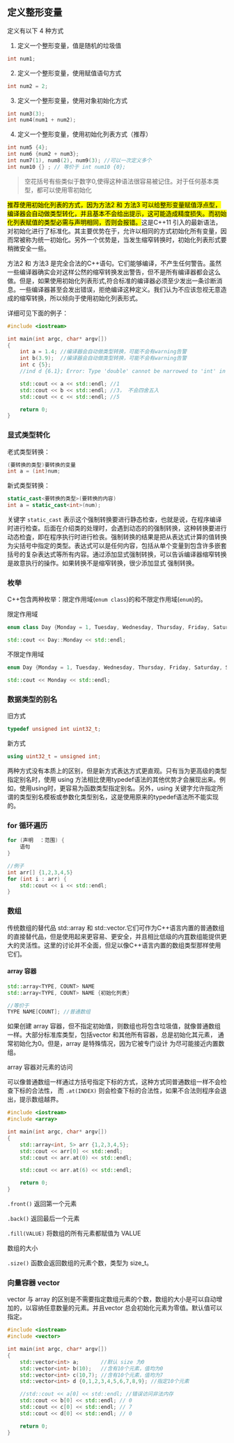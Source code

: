 ## 定义整形变量

定义有以下 4 种方式

1. 定义一个整形变量，值是随机的垃圾值

```cpp
int num1;
```

2. 定义一个整形变量，使用赋值语句方式

```cpp
int num2 = 2;
```

3. 定义一个整形变量，使用对象初始化方式

```cpp
int num3(3);
int num4(num1 + num2);
```

4. 定义一个整形变量，使用初始化列表方式（推荐）

```cpp
int num5 {4};
int num6 {num2 + num3};
int num7(1), num8(2), num9(3); //可以一次定义多个
int num10 {} ; // 等价于 int num10 {0};
```

> 空花括号有些类似于数字0,使得这种语法很容易被记住。对于任何基本类型，都可以使用零初始化

<mark>推荐使用初始化列表的方式，因为方法2 和 方法3 可以给整形变量赋值浮点型，编译器会自动做类型转化，并且基本不会给出提示，这可能造成精度损失。而初始化列表赋值的类型必需与声明相同，否则会报错。</mark>这是C++11 引入的最新语法，对初始化进行了标准化。其主要优势在于，允许以相同的方式初始化所有变量，因而常被称为统一初始化。另外一个优势是，当发生缩窄转换时，初始化列表形式要稍微安全一些。

方法2 和 方法3 是完全合法的C++语句。它们能够编译，不产生任何警告。虽然一些编译器确实会对这样公然的缩窄转换发出警告，但不是所有编译器都会这么做。但是，如果使用初始化列表形式,符合标准的编译器必须至少发出一条诊断消息。一些编译器甚至会发出错误，拒绝编译这种定义。我们认为不应该忽视无意造成的缩窄转换，所以倾向于使用初始化列表形式。

详细可见下面的例子：

```cpp
#include <iostream>

int main(int argc, char* argv[])
{
    int a = 1.4; //编译器会自动做类型转换，可能不会有warning告警
    int b(3.9);  //编译器会自动做类型转换，可能不会有warning告警
    int c {5};
    //ind d {6.1}; Error: Type 'double' cannot be narrowed to 'int' in initializer list

    std::cout << a << std::endl; //1
    std::cout << b << std::endl; //3， 不会四舍五入
    std::cout << c << std::endl; //5

    return 0;
}
```

### 显式类型转化

老式类型转换：

```cpp
(要转换的类型)要转换的变量
int a = (int)num;
```

新式类型转换：

```cpp
static_cast<要转换的类型>(要转换的内容)
int a = static_cast<int>(num);
```

关键字 `static_cast` 表示这个强制转换要进行静态检查，也就是说，在程序编译时进行检查。后面在介绍类的处理时，会遇到动态的的强制转换，这种转换要进行动态检査，即在程序执行时进行检丧。强制转换的结果是把从表达式计算的值转换为尖括号中指定的类型。表达式可以是任何内容，包括从单个变量到包含许多嵌套括号的复杂表达式等所有内容。通过添加显式强制转换，可以告诉编译器缩窄转换是故意执行的操作。如果转换不是缩窄转换，很少添加显式
强制转换。

### 枚举

C++包含两种枚举：限定作用域(`enum class`)的和不限定作用域(`enum`)的。

限定作用域

```cpp
enum class Day {Monday = 1, Tuesday, Wednesday, Thursday, Friday, Saturday, Sunday};

std::cout << Day::Monday << std::endl;
```

不限定作用域

```cpp
enum Day {Monday = 1, Tuesday, Wednesday, Thursday, Friday, Saturday, Sunday};

std::cout << Monday << std::endl;
```

### 数据类型的别名

旧方式

```cpp
typedef unsigned int uint32_t;
```

新方式

```cpp
using uint32_t = unsigned int;
```

两种方式没有本质上的区别，但是新方式表达方式更直观。只有当为更高级的类型指定别名时，使用 using 方法相比使用typedef语法的其他优势才会展现出来。例如，使用using时，更容易为函数类型指定别名。另外，using 关键字允许指定所谓的类型别名模板或参数化类型别名，这是使用原来的typedef语法所不能实现的。

### for 循环遍历

```cpp
for (声明  ：范围) {
    语句
}

//例子
int arr[] {1,2,3,4,5}
for (int i : arr) {
    std::cout << i << std::endl;
}
```

### 数组

传统数组的替代品 std::array 和 std::vector.它们可作为C++语言内置的普通数组的直接替代品，但是使用起来更容易、更安全，并且相比低级的内罝数组能提供更大的灵活性。这里的讨论并不全面，但足以像C++语言内置的数组类型那样使用它们。

#### array 容器

```cpp
std::array<TYPE, COUNT> NAME
std::array<TYPE, COUNT> NAME {初始化列表}

//等价于
TYPE NAME[COUNT]; //普通数组
```

如果创建 array 容器，但不指定初始值，则数组也将包含垃圾值，就像普通数组一样。大部分标准库类型，包括vector 和其他所有容器，总是初始化其元素， 通常初始化为0。但是，array 是特殊情况，因为它被专门设计
为尽可能接近内置数组。

array 容器对元素的访问

可以像普通数组一样通过方括号指定下标的方式，这种方式同普通数组一样不会检查下标的合法性，
而 `.at(INDEX)` 则会检查下标的合法性，如果不合法则程序会退出，提示数组越界。

```cpp
#include <iostream>
#include <array>

int main(int argc, char* argv[])
{
    std::array<int, 5> arr {1,2,3,4,5};
    std::cout << arr[0] << std::endl;
    std::cout << arr.at(0) << std::endl;

    std::cout << arr.at(6) << std::endl;

    return 0;
}
```

`.front()`  返回第一个元素

`.back()` 返回最后一个元素

`.fill(VALUE)` 将数组的所有元素都赋值为 VALUE

数组的大小

`.size()` 函数会返回数组的元素个数，类型为 size_t。

### 向量容器 vector

vector 与 array 的区别是不需要指定数组元素的个数，数组的大小是可以自动增加的，以容纳任意数量的元素。并且vector 总会初始化元素为零值。默认值可以指定。

```cpp
#include <iostream>
#include <vector>

int main(int argc, char* argv[])
{
    std::vector<int> a;       //默认 size 为0
    std::vector<int> b(10);   //含有10个元素，值均为0
    std::vector<int> c(10,7); //含有10个元素，值均为7
    std::vector<int> d {0,1,2,3,4,5,6,7,8,9}; //指定10个元素

    //std::cout << a[0] << std::endl; //错误访问非法内存
    std::cout << b[0] << std::endl; // 0
    std::cout << c[0] << std::endl; // 7
    std::cout << d[0] << std::endl; // 0

    return 0;
}
```